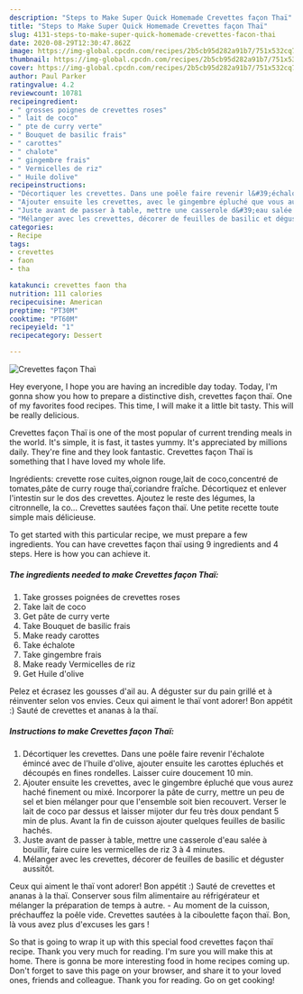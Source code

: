 ```yaml
---
description: "Steps to Make Super Quick Homemade Crevettes façon Thaï"
title: "Steps to Make Super Quick Homemade Crevettes façon Thaï"
slug: 4131-steps-to-make-super-quick-homemade-crevettes-facon-thai
date: 2020-08-29T12:30:47.862Z
image: https://img-global.cpcdn.com/recipes/2b5cb95d282a91b7/751x532cq70/crevettes-facon-thai-photo-principale-de-la-recette.jpg
thumbnail: https://img-global.cpcdn.com/recipes/2b5cb95d282a91b7/751x532cq70/crevettes-facon-thai-photo-principale-de-la-recette.jpg
cover: https://img-global.cpcdn.com/recipes/2b5cb95d282a91b7/751x532cq70/crevettes-facon-thai-photo-principale-de-la-recette.jpg
author: Paul Parker
ratingvalue: 4.2
reviewcount: 10781
recipeingredient:
- " grosses poignes de crevettes roses"
- " lait de coco"
- " pte de curry verte"
- " Bouquet de basilic frais"
- " carottes"
- " chalote"
- " gingembre frais"
- " Vermicelles de riz"
- " Huile dolive"
recipeinstructions:
- "Décortiquer les crevettes. Dans une poêle faire revenir l&#39;échalote émincé avec de l&#39;huile d&#39;olive, ajouter ensuite les carottes épluchés et découpés en fines rondelles. Laisser cuire doucement 10 min."
- "Ajouter ensuite les crevettes, avec le gingembre épluché que vous aurez haché finement ou mixé. Incorporer la pâte de curry, mettre un peu de sel et bien mélanger pour que l&#39;ensemble soit bien recouvert. Verser le lait de coco par dessus et laisser mijoter dur feu très doux pendant 5 min de plus. Avant la fin de cuisson ajouter quelques feuilles de basilic hachés."
- "Juste avant de passer à table, mettre une casserole d&#39;eau salée à bouillir, faire cuire les vermicelles de riz 3 à 4 minutes."
- "Mélanger avec les crevettes, décorer de feuilles de basilic et déguster aussitôt."
categories:
- Recipe
tags:
- crevettes
- faon
- tha

katakunci: crevettes faon tha 
nutrition: 111 calories
recipecuisine: American
preptime: "PT30M"
cooktime: "PT60M"
recipeyield: "1"
recipecategory: Dessert

---
```



![Crevettes façon Thaï](https://img-global.cpcdn.com/recipes/2b5cb95d282a91b7/751x532cq70/crevettes-facon-thai-photo-principale-de-la-recette.jpg)

Hey everyone, I hope you are having an incredible day today. Today, I'm gonna show you how to prepare a distinctive dish, crevettes façon thaï. One of my favorites food recipes. This time, I will make it a little bit tasty. This will be really delicious.

Crevettes façon Thaï is one of the most popular of current trending meals in the world. It's simple, it is fast, it tastes yummy. It's appreciated by millions daily. They're fine and they look fantastic. Crevettes façon Thaï is something that I have loved my whole life.

Ingrédients: crevette rose cuites,oignon rouge,lait de coco,concentré de tomates,pâte de curry rouge thaï,coriandre fraîche. Décortiquez et enlever l&#39;intestin sur le dos des crevettes. Ajoutez le reste des légumes, la citronnelle, la co… Crevettes sautées façon thaï. Une petite recette toute simple mais délicieuse.


To get started with this particular recipe, we must prepare a few ingredients. You can have crevettes façon thaï using 9 ingredients and 4 steps. Here is how you can achieve it.

<!--inarticleads1-->

##### The ingredients needed to make Crevettes façon Thaï:

1. Take  grosses poignées de crevettes roses
1. Take  lait de coco
1. Get  pâte de curry verte
1. Take  Bouquet de basilic frais
1. Make ready  carottes
1. Take  échalote
1. Take  gingembre frais
1. Make ready  Vermicelles de riz
1. Get  Huile d&#39;olive


Pelez et écrasez les gousses d&#39;ail au. A déguster sur du pain grillé et à réinventer selon vos envies. Ceux qui aiment le thaï vont adorer! Bon appétit :) Sauté de crevettes et ananas à la thaï. 

<!--inarticleads2-->

##### Instructions to make Crevettes façon Thaï:

1. Décortiquer les crevettes. Dans une poêle faire revenir l&#39;échalote émincé avec de l&#39;huile d&#39;olive, ajouter ensuite les carottes épluchés et découpés en fines rondelles. Laisser cuire doucement 10 min.
1. Ajouter ensuite les crevettes, avec le gingembre épluché que vous aurez haché finement ou mixé. Incorporer la pâte de curry, mettre un peu de sel et bien mélanger pour que l&#39;ensemble soit bien recouvert. Verser le lait de coco par dessus et laisser mijoter dur feu très doux pendant 5 min de plus. Avant la fin de cuisson ajouter quelques feuilles de basilic hachés.
1. Juste avant de passer à table, mettre une casserole d&#39;eau salée à bouillir, faire cuire les vermicelles de riz 3 à 4 minutes.
1. Mélanger avec les crevettes, décorer de feuilles de basilic et déguster aussitôt.


Ceux qui aiment le thaï vont adorer! Bon appétit :) Sauté de crevettes et ananas à la thaï. Conserver sous film alimentaire au réfrigérateur et mélanger la préparation de temps à autre. - Au moment de la cuisson, préchauffez la poêle vide. Crevettes sautées à la ciboulette façon thaï. Bon, là vous avez plus d&#39;excuses les gars ! 

So that is going to wrap it up with this special food crevettes façon thaï recipe. Thank you very much for reading. I'm sure you will make this at home. There is gonna be more interesting food in home recipes coming up. Don't forget to save this page on your browser, and share it to your loved ones, friends and colleague. Thank you for reading. Go on get cooking!
